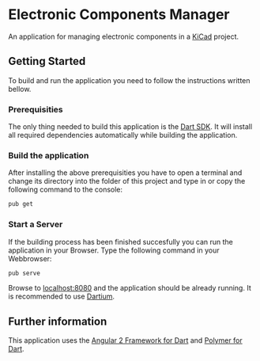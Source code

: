 # Electronic Components Manager
An application for managing electronic components in a [KiCad](http://kicad-pcb.org/) project.

## Getting Started
To build and run the application you need to follow the instructions written bellow.

### Prerequisities
The only thing needed to build this application is the [Dart SDK](https://www.dartlang.org/install). It will install all required dependencies automatically while building the application.

### Build the application
After installing the above prerequisities you have to open a terminal and change its directory into the folder of this project and type in or copy the following command to the console:
```sh
pub get
```

### Start a Server
If the building process has been finished succesfully you can run the application in your Browser. Type the following command in your Webbrowser:
```sh
pub serve
```
Browse to <localhost:8080> and the application should be already running. It is recommended to use [Dartium](https://webdev.dartlang.org/tools/dartium).

## Further information
This application uses the [Angular 2 Framework for Dart](https://angular.io/docs/dart/latest/quickstart.html) and [Polymer for Dart](https://www.polymer-project.org/1.0/).
